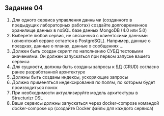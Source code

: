 ## Задание 04

1. Для одного сервиса управления данными (созданного в предыдущих лабораторных работах) создайте долговременное хранилище данных в noSQL базе данных MongoDB (4.0 или 5.0) 
2. Выберете любой сервис, не связанный с клиентскими данными (клиентский сервис остается в PostgreSQL). Например, данные о поездках, данные о планах, данные о сообщениях … 
3. Должен быть создан скрипт по наполнению СУБД тестовыми значениями. Он должен запускаться при первом запуске вашего сервиса 
4. Для сущности, должны быть созданы запросы к БД (CRUD) согласно ранее разработанной архитектуре 
5. Должны быть созданы индексы, ускоряющие запросы 
6. Должно применяться индексирования по полям, по которым будет производиться поиск 
7. При необходимости актуализируйте модель архитектуры в Structurizr DSL 
8. Ваши сервисы должны запускаться через docker-compose командой docker-compose up (создайте Docker файлы для каждого сервиса) 
